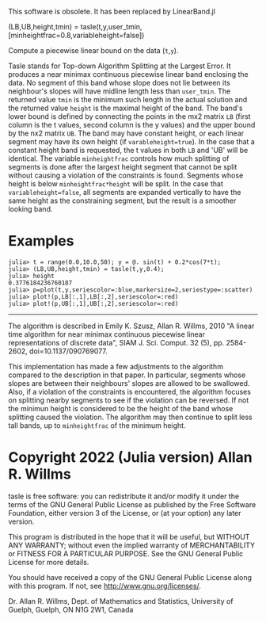 This software is obsolete.  It has been replaced by LinearBand.jl


(LB,UB,height,tmin) = tasle(t,y,user_tmin,[minheightfrac=0.8,variableheight=false])

Compute a piecewise linear bound on the data (`t`,`y`).

Tasle stands for Top-down Algorithm Splitting at the Largest Error.  It produces a near
minimax continuous piecewise linear band enclosing the data.  No segment of this band
whose slope does not lie between its neighbour's slopes will have midline length less than
`user_tmin`.  The returned value `tmin` is the minimum such length in the actual solution
and the returned value `height` is the maximal height of the band.  The band's lower bound
is defined by connecting the points in the mx2 matrix `LB` (first column is the t values,
second column is the y values) and the upper bound by the nx2 matrix `UB`.   The band may
have constant height, or each linear segment may have its own height (if
`varableheight=true`).  In the case that a constant height band is requested, the t values
in both `LB` and 'UB' will be identical.  The variable `minheightfrac` controls how much
splitting of segments is done after the largest height segment that cannot be split
without causing a violation of the constraints is found.  Segments whose height is below
`minheightfrac*height` will be split.  In the case that `variableheight=false`, all
segments are expanded vertically to have the same height as the constraining segment, but
the result is a smoother looking band.

# Examples #
```julia-repl
julia> t = range(0.0,10.0,50); y = @. sin(t) + 0.2*cos(7*t);
julia> (LB,UB,height,tmin) = tasle(t,y,0.4);
julia> height
0.3776184236760187
julia> p=plot(t,y,seriescolor=:blue,markersize=2,seriestype=:scatter)
julia> plot!(p,LB[:,1],LB[:,2],seriescolor=:red)
julia> plot!(p,UB[:,1],UB[:,2],seriescolor=:red)
```

---

The algorithm is described in
Emily K. Szusz, Allan R. Willms, 2010 "A linear time algorithm for near minimax
continuous piecewise linear representations of discrete data", SIAM J. Sci.
Comput. 32 (5), pp. 2584-2602, doi=10.1137/090769077.

This implementation has made a few adjustments to the algorithm compared to the 
description in that paper.  In particular, segments whose slopes are between their
neighbours' slopes are allowed to be swallowed.  Also, if a violation of the 
constraints is encountered, the algorithm focuses on splitting nearby segments to
see if the violation can be reversed.  If not the minimun height is considered to
be the height of the band whose splitting caused the violation.  The algorithm may
then continue to split less tall bands, up to `minheightfrac` of the minimum height.

# Copyright 2022 (Julia version) Allan R. Willms #

tasle is free software: you can redistribute it and/or modify it under the terms
of the GNU General Public License as published by the Free Software Foundation,
either version 3 of the License, or (at your option) any later version.

This program is distributed in the hope that it will be useful, but WITHOUT ANY
WARRANTY; without even the implied warranty of MERCHANTABILITY or FITNESS FOR A
PARTICULAR PURPOSE.  See the GNU General Public License for more details.

You should have received a copy of the GNU General Public License along with
this program.  If not, see <http://www.gnu.org/licenses/>.

Dr. Allan R. Willms,
Dept. of Mathematics and Statistics,
University of Guelph,
Guelph, ON N1G 2W1,
Canada

